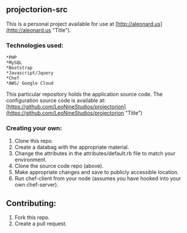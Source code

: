 ## projectorion-src

This is a personal project available for use at [http://aleonard.us](http://aleonard.us "Title"). 

### Technologies used:
```
*PHP
*MySQL
*Bootstrap
*Javascript/Jquery
*Chef
*AWS/ Google Cloud
```

This particular repository holds the application source code. The configuration source code is available at: [https://github.com/LeoNineStudios/projectorion](https://github.com/LeoNineStudios/projectorion "Title")

### Creating your own:
1. Clone this repo.
2. Create a databag with the appropriate material.
3. Change the attributes in the attributes/default.rb file to match your environment.
4. Clone the source code repo (above). 
5. Make appropriate changes and save to publicly accessible location.
6. Run chef-client from your node (assumes you have hooked into your own chef-server).

## Contributing:
1. Fork this repo.
2. Create a pull request.
